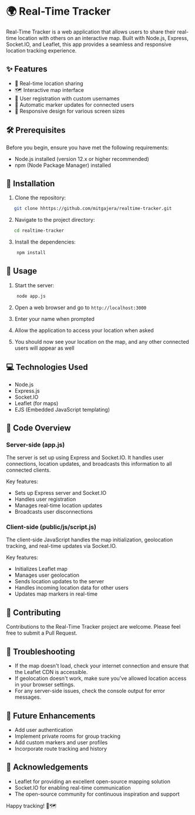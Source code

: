 # 🌍 Real-Time Tracker

Real-Time Tracker is a web application that allows users to share their real-time location with others on an interactive map. Built with Node.js, Express, Socket.IO, and Leaflet, this app provides a seamless and responsive location tracking experience.

## ✨ Features

- 📍 Real-time location sharing
- 🗺️ Interactive map interface
- 👤 User registration with custom usernames
- 🔄 Automatic marker updates for connected users
- 📱 Responsive design for various screen sizes

## 🛠️ Prerequisites

Before you begin, ensure you have met the following requirements:

- Node.js installed (version 12.x or higher recommended)
- npm (Node Package Manager) installed

## 🚀 Installation

1. Clone the repository:
```bash
   git clone hhttps://github.com/mitgajera/realtime-tracker.git
   ```

2. Navigate to the project directory:
```bash
   cd realtime-tracker
   ```

3. Install the dependencies:
```bash
    npm install
   ```

## 📖 Usage

1. Start the server:
```bash
    node app.js
   ```  
2. Open a web browser and go to `http://localhost:3000`

3. Enter your name when prompted

4. Allow the application to access your location when asked

5. You should now see your location on the map, and any other connected users will appear as well

## 💻 Technologies Used

- Node.js
- Express.js
- Socket.IO
- Leaflet (for maps)
- EJS (Embedded JavaScript templating)

## 📝 Code Overview

### Server-side (app.js)

The server is set up using Express and Socket.IO. It handles user connections, location updates, and broadcasts this information to all connected clients.

Key features:
- Sets up Express server and Socket.IO
- Handles user registration
- Manages real-time location updates
- Broadcasts user disconnections

### Client-side (public/js/script.js)

The client-side JavaScript handles the map initialization, geolocation tracking, and real-time updates via Socket.IO.

Key features:
- Initializes Leaflet map
- Manages user geolocation
- Sends location updates to the server
- Handles incoming location data for other users
- Updates map markers in real-time

## 🤝 Contributing

Contributions to the Real-Time Tracker project are welcome. Please feel free to submit a Pull Request.

## 🔧 Troubleshooting

- If the map doesn't load, check your internet connection and ensure that the Leaflet CDN is accessible.
- If geolocation doesn't work, make sure you've allowed location access in your browser settings.
- For any server-side issues, check the console output for error messages.

## 🔮 Future Enhancements

- Add user authentication
- Implement private rooms for group tracking
- Add custom markers and user profiles
- Incorporate route tracking and history

## 🙏 Acknowledgements

- Leaflet for providing an excellent open-source mapping solution
- Socket.IO for enabling real-time communication
- The open-source community for continuous inspiration and support

Happy tracking! 🚀🗺️
